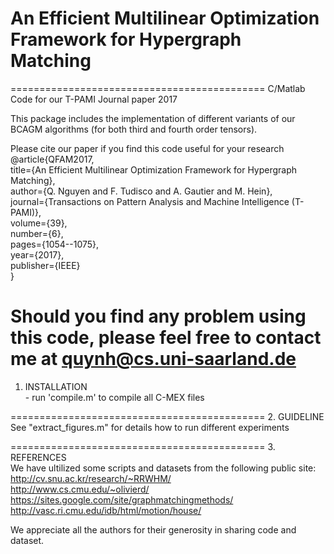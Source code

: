 # An Efficient Multilinear Optimization Framework for Hypergraph Matching

============================================
C/Matlab Code for our T-PAMI Journal paper 2017  

This package includes the implementation of different variants of our BCAGM algorithms (for both third and fourth order tensors).  

Please cite our paper if you find this code useful for your research  
@article{QFAM2017,  
  title={An Efficient Multilinear Optimization Framework for Hypergraph Matching},  
  author={Q. Nguyen and F. Tudisco and A. Gautier and M. Hein},  
  journal={Transactions on Pattern Analysis and Machine Intelligence (T-PAMI)},  
  volume={39},  
  number={6},  
  pages={1054--1075},  
  year={2017},  
  publisher={IEEE}  
}  

Should you find any problem using this code, please feel free to contact me at quynh@cs.uni-saarland.de  
============================================
1. INSTALLATION  
        - run 'compile.m' to compile all C-MEX files  
        
============================================
2. GUIDELINE  
    See "extract_figures.m" for details how to run different experiments  

============================================
3. REFERENCES  
We have ultilized some scripts and datasets from the following public site:  
http://cv.snu.ac.kr/research/~RRWHM/  
http://www.cs.cmu.edu/~olivierd/  
https://sites.google.com/site/graphmatchingmethods/  
http://vasc.ri.cmu.edu/idb/html/motion/house/  

We appreciate all the authors for their generosity in sharing code and dataset.
